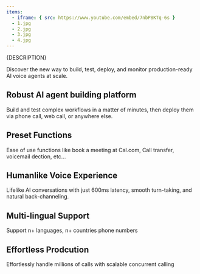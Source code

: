 ```yaml
---
items:
  - iframe: { src: https://www.youtube.com/embed/7nbP8KTq-6s }
  - 1.jpg
  - 2.jpg
  - 3.jpg
  - 4.jpg
---
```


{DESCRIPTION}

Discover the new way to build, test, deploy, and monitor production-ready AI voice agents at scale.

## Robust AI agent building platform

Build and test complex workflows in a matter of minutes, then deploy them via phone call, web call, or anywhere else.

## Preset Functions

Ease of use functions like book a meeting at Cal.com, Call transfer, voicemail dection, etc...

## Humanlike Voice Experience

Lifelike AI conversations with just 600ms latency, smooth turn-taking, and natural back-channeling.

## Multi-lingual Support

Support n+ languages, n+ countries phone numbers

## Effortless Prodcution

Effortlessly handle millions of calls with scalable concurrent calling
